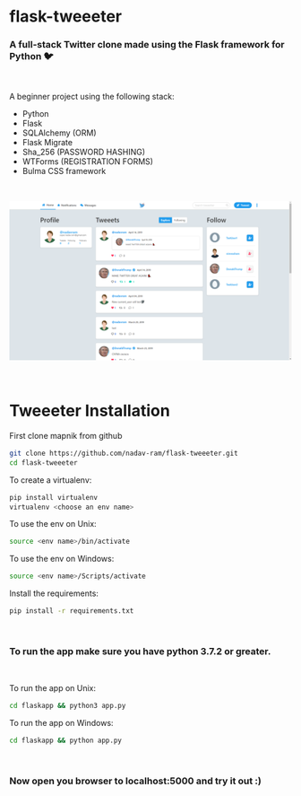 # flask-tweeeter

### A full-stack Twitter clone made using the Flask framework for Python 🐦

<br/>

A beginner project using the following stack:
* Python
* Flask
* SQLAlchemy (ORM)
* Flask Migrate
* Sha_256 (PASSWORD HASHING)
* WTForms (REGISTRATION FORMS)
* Bulma CSS framework

<br/>

![image](screenshot.png)

<br>

# Tweeeter Installation

First clone mapnik from github

```bash
git clone https://github.com/nadav-ram/flask-tweeeter.git
cd flask-tweeeter
```

To create a virtualenv:

```bash
pip install virtualenv
virtualenv <choose an env name>
```

To use the env on Unix:

```bash
source <env name>/bin/activate
```

To use the env on Windows:

```bash
source <env name>/Scripts/activate
```

Install the requirements:

```bash
pip install -r requirements.txt
```

<br>

### To run the app make sure you have python 3.7.2 or greater.

<br>

To run the app on Unix:

```bash
cd flaskapp && python3 app.py
```

To run the app on Windows:
```bash
cd flaskapp && python app.py
```

<br>

### Now open you browser to localhost:5000 and try it out :)